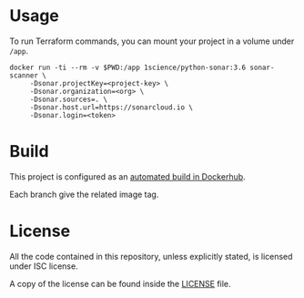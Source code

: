 # Usage

To run Terraform commands, you can mount your project in a volume under `/app`. 

```
docker run -ti --rm -v $PWD:/app 1science/python-sonar:3.6 sonar-scanner \
     -Dsonar.projectKey=<project-key> \
     -Dsonar.organization=<org> \
     -Dsonar.sources=. \
     -Dsonar.host.url=https://sonarcloud.io \
     -Dsonar.login=<token>
```

# Build

This project is configured as an [automated build in Dockerhub](https://hub.docker.com/r/1science/python-sonar/).

Each branch give the related image tag.  

# License

All the code contained in this repository, unless explicitly stated, is
licensed under ISC license.

A copy of the license can be found inside the [LICENSE](LICENSE) file.